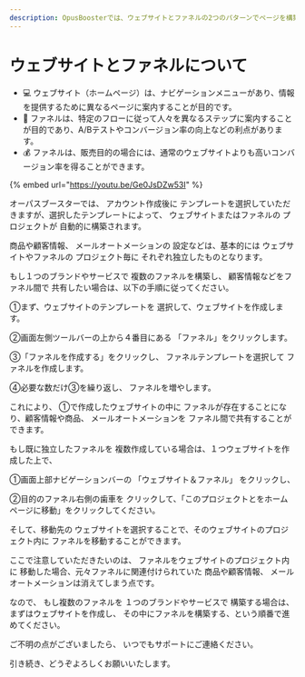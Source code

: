 ```yaml
---
description: OpusBoosterでは、ウェブサイトとファネルの2つのパターンでページを構築できます。それらの違いについて解説いたします。
---
```


# ウェブサイトとファネルについて

* 💻 ウェブサイト（ホームページ）は、ナビゲーションメニューがあり、情報を提供するために異なるページに案内することが目的です。
* 🚀 ファネルは、特定のフローに従って人々を異なるステップに案内することが目的であり、A/Bテストやコンバージョン率の向上などの利点があります。
* 💰 ファネルは、販売目的の場合には、通常のウェブサイトよりも高いコンバージョン率を得ることができます。

{% embed url="https://youtu.be/Ge0JsDZw53I" %}

オーパスブースターでは、 アカウント作成後に テンプレートを選択していただきますが、選択したテンプレートによって、 ウェブサイトまたはファネルの プロジェクトが 自動的に構築されます。

商品や顧客情報、 メールオートメーションの 設定などは、基本的には ウェブサイトやファネルの プロジェクト毎に それぞれ独立したものとなります。

もし１つのブランドやサービスで 複数のファネルを構築し、 顧客情報などをファネル間で 共有したい場合は、以下の手順に従ってください。



①まず、ウェブサイトのテンプレートを 選択して、ウェブサイトを作成します。

②画面左側ツールバーの上から４番目にある 「ファネル」をクリックします。

③「ファネルを作成する」をクリックし、 ファネルテンプレートを選択して ファネルを作成します。

④必要な数だけ③を繰り返し、 ファネルを増やします。



これにより、 ①で作成したウェブサイトの中に ファネルが存在することになり、顧客情報や商品、 メールオートメーションを ファネル間で共有することができます。



もし既に独立したファネルを 複数作成している場合は、１つウェブサイトを作成した上で、

①画面上部ナビゲーションバーの 「ウェブサイト＆ファネル」 をクリックし、

②目的のファネル右側の歯車を クリックして、「このプロジェクトとをホームページに移動」をクリックしてください。

そして、移動先の ウェブサイトを選択することで、そのウェブサイトのプロジェクト内に ファネルを移動することができます。

ここで注意していただきたいのは、 ファネルをウェブサイトのプロジェクト内に 移動した場合、元々ファネルに関連付けられていた 商品や顧客情報、 メールオートメーションは消えてしまう点です。

なので、 もし複数のファネルを １つのブランドやサービスで 構築する場合は、まずはウェブサイトを作成し、 その中にファネルを構築する、という順番で進めてください。



ご不明の点がございましたら、 いつでもサポートにご連絡ください。

引き続き、どうぞよろしくお願いいたします。
